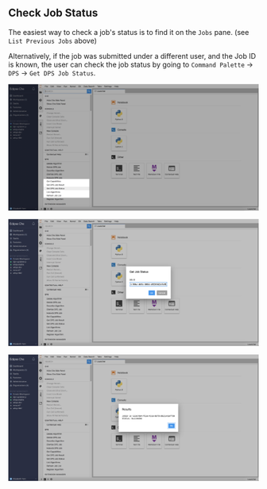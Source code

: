 ## Check Job Status

The easiest way to check a job's status is to find it on the `Jobs` pane.  (see `List Previous Jobs` above)

Alternatively, if the job was submitted under a different user, and the Job ID is known, the user can check the job status by going to `Command Palette` -> `DPS` -> `Get DPS Job Status`.

![Job Status - Command Palette](./images/status1.png)

![Job Status - Job ID](./images/status2.png)

![Job Status](./images/status3.png)